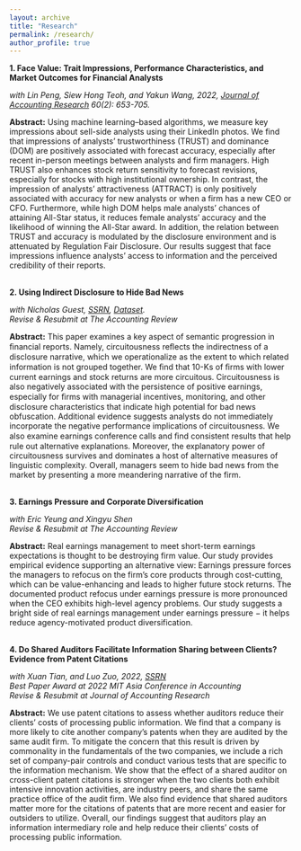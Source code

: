 ```yaml
---
layout: archive
title: "Research"
permalink: /research/
author_profile: true
---
```


**1. Face Value: Trait Impressions, Performance Characteristics, and Market Outcomes for Financial Analysts**

*with Lin Peng, Siew Hong Teoh, and Yakun Wang, 2022, [Journal of Accounting Research](https://onlinelibrary.wiley.com/doi/full/10.1111/1475-679X.12428) 60(2): 653-705.*

**Abstract:** Using machine learning–based algorithms, we measure key impressions about sell-side analysts using their LinkedIn photos. We find that impressions of analysts’ trustworthiness (TRUST) and dominance (DOM) are positively associated with forecast accuracy, especially after recent in-person meetings between analysts and firm managers. High TRUST also enhances stock return sensitivity to forecast revisions, especially for stocks with high institutional ownership. In contrast, the impression of analysts’ attractiveness (ATTRACT) is only positively associated with accuracy for new analysts or when a firm has a new CEO or CFO. Furthermore, while high DOM helps male analysts’ chances of attaining All-Star status, it reduces female analysts’ accuracy and the likelihood of winning the All-Star award. In addition, the relation between TRUST and accuracy is modulated by the disclosure environment and is attenuated by Regulation Fair Disclosure. Our results suggest that face impressions influence analysts’ access to information and the perceived credibility of their reports.<br/><br/>



**2. Using Indirect Disclosure to Hide Bad News**

*with Nicholas Guest, [SSRN](https://papers.ssrn.com/sol3/papers.cfm?abstract_id=4098951), [Dataset](https://jiawen-yan.github.io/datasets/circuitousness/).*\
*Revise & Resubmit at The Accounting Review*

**Abstract:** This paper examines a key aspect of semantic progression in ﬁnancial reports. Namely, circuitousness reﬂects the indirectness of a disclosure narrative, which we operationalize as the extent to which related information is not grouped together. We ﬁnd that 10-Ks of ﬁrms with lower current earnings and stock returns are more circuitous. Circuitousness is also negatively associated with the persistence of positive earnings, especially for ﬁrms with managerial incentives, monitoring, and other disclosure characteristics that indicate high potential for bad news obfuscation. Additional evidence suggests analysts do not immediately incorporate the negative performance implications of circuitousness. We also examine earnings conference calls and ﬁnd consistent results that help rule out alternative explanations. Moreover, the explanatory power of circuitousness survives and dominates a host of alternative measures of linguistic complexity. Overall, managers seem to hide bad news from the market by presenting a more meandering narrative of the firm.<br/><br/>



**3. Earnings Pressure and Corporate Diversification**

*with Eric Yeung and Xingyu Shen*\
*Revise & Resubmit at The Accounting Review*

**Abstract:** Real earnings management to meet short-term earnings expectations is thought to be destroying firm value. Our study provides empirical evidence supporting an alternative view: Earnings pressure forces the managers to refocus on the firm’s core products through cost-cutting, which can be value-enhancing and leads to higher future stock returns. The documented product refocus under earnings pressure is more pronounced when the CEO exhibits high-level agency problems. Our study suggests a bright side of real earnings management under earnings pressure − it helps reduce agency-motivated product diversification. <br/><br/>




**4. Do Shared Auditors Facilitate Information Sharing between Clients? Evidence from Patent Citations**

*with Xuan Tian, and Luo Zuo, 2022, [SSRN](https://papers.ssrn.com/sol3/papers.cfm?abstract_id=4099144)*\
*Best Paper Award at 2022 MIT Asia Conference in Accounting*\
*Revise & Resubmit at Journal of Accounting Research*

**Abstract:** We use patent citations to assess whether auditors reduce their clients’ costs of processing public information. We find that a company is more likely to cite another company’s patents when they are audited by the same audit firm. To mitigate the concern that this result is driven by commonality in the fundamentals of the two companies, we include a rich set of company-pair controls and conduct various tests that are specific to the information mechanism. We show that the effect of a shared auditor on cross-client patent citations is stronger when the two clients both exhibit intensive innovation activities, are industry peers, and share the same practice office of the audit firm. We also find evidence that shared auditors matter more for the citations of patents that are more recent and easier for outsiders to utilize. Overall, our findings suggest that auditors play an information intermediary role and help reduce their clients’ costs of processing public information. 



